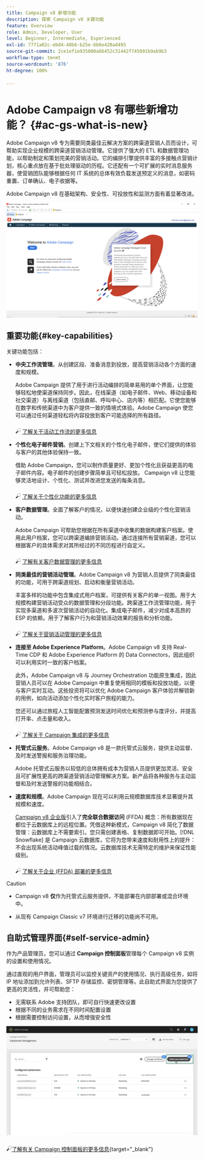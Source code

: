 ```yaml
---
title: Campaign v8 新增功能
description: 探索 Campaign v8 关键功能
feature: Overview
role: Admin, Developer, User
level: Beginner, Intermediate, Experienced
exl-id: 7771a02c-ebd4-48b6-b25e-6b6e420ad493
source-git-commit: 2ce1ef1e935080a66452c31442f745891b9ab9b3
workflow-type: tm+mt
source-wordcount: '876'
ht-degree: 100%

---
```


# Adobe Campaign v8 有哪些新增功能？ {#ac-gs-what-is-new}

Adobe Campaign v8 专为需要同类最佳云解决方案的跨渠道营销人员而设计，可帮助实现企业规模的跨渠道营销活动管理。它提供了强大的 ETL 和数据管理功能，以帮助制定和策划完美的营销活动。它的编排引擎提供丰富的多接触点营销计划，核心重点放在基于批处理驱动的历程。它还配有一个可扩展的实时消息服务器，使营销团队能够根据任何 IT 系统的总体有效负载发送预定义的消息，如密码重置、订单确认、电子收据等。

Adobe Campaign v8 在基础架构、安全性、可投放性和监测方面有着显著改进。

![](assets/home-page.png)

## 重要功能{#key-capabilities}

关键功能包括：

* **中央工作流管理**。从创建区段、准备消息到投放，提高营销活动各个方面的速度和规模。

   Adobe Campaign 提供了用于进行活动编排的简单易用的单个界面，让您能够轻松地使渠道保持同步。因此，在线渠道（如电子邮件、Web、移动设备和社交渠道）与离线渠道（包括直邮、呼叫中心、店内等）相匹配。它使您能够在数字和传统渠道中为客户提供一致的情境式体验。Adobe Campaign 使您可以通过任何渠道轻松将内容投放到客户可能选择的所有路径。

   ![](../assets/do-not-localize/glass.png) [了解关于活动工作流的更多信息](../config/workflows.md)

* **个性化电子邮件营销**。创建上下文相关的个性化电子邮件，使它们提供的体验与客户的其他体验保持一致。

   借助 Adobe Campaign，您可以制作质量更好、更加个性化且获益更高的电子邮件内容。电子邮件的创建步骤简单且可轻松投放。 Campaign v8 让您能够灵活地设计、个性化、测试并改进您发送的每条消息。

   ![](../assets/do-not-localize/glass.png) [了解关于个性化功能的更多信息](create-message.md)

* **客户数据管理**。全面了解客户的情况，以便快速创建企业级的个性化营销活动。

   Adobe Campaign 可帮助您根据在所有渠道中收集的数据构建客户档案。使用此用户档案，您可以跨渠道编排营销活动。通过连接所有营销渠道，您可以根据客户的具体需求对其所经过的不同历程进行自定义。

   ![](../assets/do-not-localize/glass.png) [了解有关客户数据管理的更多信息](audiences.md)

* **同类最佳的营销活动管理**。Adobe Campaign v8 为营销人员提供了同类最佳的功能，可用于跨渠道规划、启动和衡量营销活动。

   丰富多样的功能中包含集成式用户档案，可提供有关客户的单一视图。用于大规模构建营销活动受众的数据管理和分段功能。跨渠道工作流管理功能，用于实现多渠道和多波次营销活动的自动化。集成电子邮件，减少对成本高昂的 ESP 的依赖。用于了解客户行为和营销活动效果的报告和分析功能。

   ![](../assets/do-not-localize/glass.png) [了解关于营销活动管理的更多信息](campaigns.md)


* **连接至 Adobe Experience Platform**。Adobe Campaign v8 支持 Real-Time CDP 和 Adobe Experience Platform 的 Data Connectors，因此组织可以利用实时一致的客户档案。

   此外，Adobe Campaign v8 与 Journey Orchestration 功能原生集成，因此营销人员可以在 Adobe Campaign 中重复使用相同的模板和投放功能，以便与客户实时互动。这些投资将可以优化 Adobe Campaign 客户体验并解锁新的用例，如向活动添加个性化实时客户旅程的能力。

   您还可以通过旅程人工智能配置预测发送时间优化和预测参与度评分，并提高打开率、点击量和收入。

   ![](../assets/do-not-localize/glass.png) [了解关于 Campaign 集成的更多信息](../connect/integration.md)


* **托管式云服务**。Adobe Campaign v8 是一款托管式云服务，提供主动监督、及时发送警报和服务治理功能。

   Adobe 托管式云服务以较低的总体拥有成本为营销人员提供更加灵活、安全且可扩展性更高的跨渠道营销活动管理解决方案。新产品将各种服务与主动监督和及时发送警报的功能相结合。

* **速度和规模**。Adobe Campaign 现在可以利用云规模数据库技术显著提升其规模和速度。

   [Campaign v8 企业版](../architecture/enterprise-deployment.md)引入了&#x200B;**完全联合数据访问** (FFDA) 概念：所有数据现在都位于云数据库上的远程位置。凭借这种新模式，Campaign v8 简化了数据管理：云数据库上不需要索引。您只需创建表格、复制数据即可开始。[!DNL Snowflake] 是 Campaign 云数据库，它将为您带来速度和耐用性上的提升：不会出现系统活动峰值过载的情况。云数据库技术无需特定的维护来保证性能级别。

   ![](../assets/do-not-localize/glass.png) [了解关于企业 (FFDA) 部署的更多信息](../architecture/enterprise-deployment.md)


>[!CAUTION]
>
>* Campaign v8 **仅**&#x200B;作为托管式云服务提供，不能部署在内部部署或混合环境中。
>
>* 从现有 Campaign Classic v7 环境进行迁移的功能尚不可用。




## 自助式管理界面{#self-service-admin}

作为产品管理员，您可以通过 **Campaign 控制面板**&#x200B;管理每个 Campaign v8 实例的设置和使用情况。

通过直观的用户界面，管理员可以监控关键资产的使用情况、执行高级任务，如将 IP 地址添加到允许列表、SFTP 存储监控、密钥管理等。此自助式界面为您提供了更高的灵活性，并可帮助您：

* 无需联系 Adobe 支持团队，即可自行快速更改设置
* 根据不同的业务需求在不同时间配置设置
* 根据需要控制访问设置，从而增强安全性

![](assets/subdomain1.png)

![](../assets/do-not-localize/glass.png)[了解有关 Campaign 控制面板的更多信息](https://experienceleague.adobe.com/docs/control-panel/using/discover-control-panel/key-features.html?lang=zh-Hans){target=&quot;_blank&quot;}


